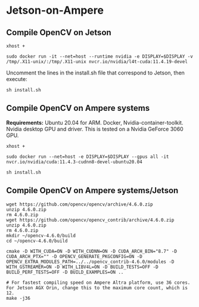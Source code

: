 # Jetson-on-Ampere


## Compile OpenCV on Jetson
```
xhost +

sudo docker run -it --net=host --runtime nvidia -e DISPLAY=$DISPLAY -v /tmp/.X11-unix/:/tmp/.X11-unix nvcr.io/nvidia/l4t-cuda:11.4.19-devel
```

Uncomment the lines in the install.sh file that correspond to Jetson, then execute:
```
sh install.sh
```


## Compile OpenCV on Ampere systems
**Requirements:**
Ubuntu 20.04 for ARM. Docker, Nvidia-container-toolkit. Nvidia desktop GPU and driver.
This is tested on a Nvidia GeForce 3060 GPU.

```
xhost +

sudo docker run --net=host -e DISPLAY=$DISPLAY --gpus all -it nvcr.io/nvidia/cuda:11.4.3-cudnn8-devel-ubuntu20.04

sh install.sh
```

## Compile OpenCV on Ampere systems/Jetson
```
wget https://github.com/opencv/opencv/archive/4.6.0.zip
unzip 4.6.0.zip
rm 4.6.0.zip
wget https://github.com/opencv/opencv_contrib/archive/4.6.0.zip
unzip 4.6.0.zip
rm 4.6.0.zip
mkdir ~/opencv-4.6.0/build
cd ~/opencv-4.6.0/build

cmake -D WITH_CUDA=ON -D WITH_CUDNN=ON -D CUDA_ARCH_BIN="8.7" -D CUDA_ARCH_PTX="" -D OPENCV_GENERATE_PKGCONFIG=ON -D OPENCV_EXTRA_MODULES_PATH=../../opencv_contrib-4.6.0/modules -D WITH_GSTREAMER=ON -D WITH_LIBV4L=ON -D BUILD_TESTS=OFF -D BUILD_PERF_TESTS=OFF -D BUILD_EXAMPLES=ON ..

# For fastest compiling speed on Ampere Altra platform, use 36 cores. For Jetson AGX Orin, change this to the maximum core count, which is 12.
make -j36
```